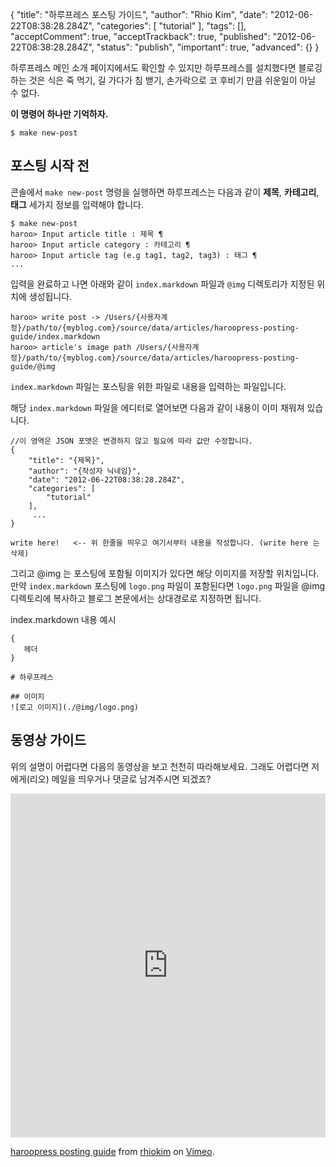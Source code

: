 {
    "title": "하루프레스 포스팅 가이드",
    "author": "Rhio Kim",
    "date": "2012-06-22T08:38:28.284Z",
    "categories": [
        "tutorial"
    ],
    "tags": [],
    "acceptComment": true,
    "acceptTrackback": true,
    "published": "2012-06-22T08:38:28.284Z",
    "status": "publish",
    "important": true,
    "advanced": {}
}

하루프레스 메인 소개 페이지에서도 확인할 수 있지만 하루프레스를 설치했다면 블로깅 하는 것은 식은 죽 먹기, 길 가다가 침 밷기, 손가락으로 코 후비기 만큼 쉬운일이 아닐 수 없다.

**이 명령어 하나만 기억하자.** 

```
$ make new-post
```

## 포스팅 시작 전 
콘솔에서 `make new-post` 명령을 실행하면 하루프레스는 다음과 같이 **제목**, **카테고리**, **태그** 세가지 정보를 입력해야 합니다.

```
$ make new-post
haroo> Input article title : 제목 ¶
haroo> Input article category : 카테고리 ¶
haroo> Input article tag (e.g tag1, tag2, tag3) : 태그 ¶
...
```

입력을 완료하고 나면 아래와 같이 `index.markdown` 파일과 `@img` 디렉토리가 지정된 위치에 생성됩니다.

```
haroo> write post -> /Users/{사용자계정}/path/to/{myblog.com}/source/data/articles/haroopress-posting-guide/index.markdown
haroo> article's image path /Users/{사용자계정}/path/to/{myblog.com}/source/data/articles/haroopress-posting-guide/@img
```


`index.markdown` 파일는 포스팅을 위한 파일로 내용을 입력하는 파일입니다.  

해당 `index.markdown` 파일을 에디터로 열어보면 다음과 같이 내용이 이미 채워져 있습니다.

```
//이 영역은 JSON 포맷은 변경하지 않고 필요에 따라 값만 수정합니다.
{
    "title": "{제목}",
    "author": "{작성자 닉네임}",
    "date": "2012-06-22T08:38:28.284Z",
    "categories": [
        "tutorial"
    ],
     ...
}

write here!   <-- 위 한줄을 띄우고 여기서부터 내용을 작성합니다. (write here 는 삭제)
```  

그리고 @img 는 포스팅에 포함될 이미지가 있다면 해당 이미지를 저장할 위치입니다.
만약 `index.markdown` 포스팅에 `logo.png` 파일이 포함된다면 `logo.png` 파일을 @img 디렉토리에 복사하고 블로그 본문에서는 상대경로로 지정하면 됩니다.

index.markdown 내용 예시

```
{ 
   헤더
}

# 하루프레스

## 이미지
![로고 이미지](./@img/logo.png)

```

## 동영상 가이드

위의 설명이 어렵다면 다음의 동영상을 보고 천천히 따라해보세요.  그래도 어렵다면 저에게(리오) 메일을 띄우거나 댓글로 남겨주시면 되겠죠?

<iframe src="http://player.vimeo.com/video/45558225?color=ffffff" width="100%" height="550" frameborder="0" webkitAllowFullScreen mozallowfullscreen allowFullScreen></iframe> <p><a href="http://vimeo.com/45558225">haroopress posting guide</a> from <a href="http://vimeo.com/rhio">rhiokim</a> on <a href="http://vimeo.com">Vimeo</a>.</p>